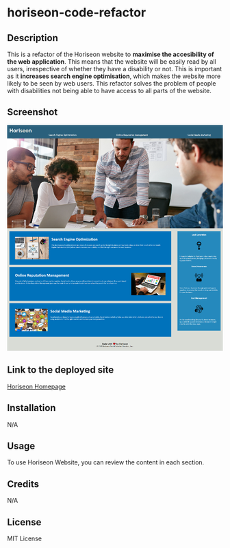 # horiseon-code-refactor
## Description 

This is a refactor of the Horiseon website to **maximise the accesibility of the web application**. This means that the website will be easily read by all users, irrespective of whether they have a disability or not. This is important as it **increases search engine optimisation**, which makes the website more likely to be seen by web users. This refactor solves the problem of people with disabilities not being able to have access to all parts of the website. 

## Screenshot
![screenshot of horiseon website](assets\images\screencapture-file-C-Users-user-Desktop-weekly-challenge-1-horiseon-code-refactor-index-html-2022-11-29-14_57_53.png)


## Link to the deployed site
[Horiseon Homepage](https://natasha-16x.github.io/horiseon-code-refactor/)

## Installation
N/A

## Usage 
To use Horiseon Website, you can review the content in each section.

## Credits
N/A

## License 
MIT License